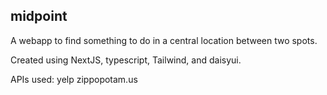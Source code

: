 ## midpoint

A webapp to find something to do in a central location between two spots.

Created using NextJS, typescript, Tailwind, and daisyui.

APIs used:
yelp
zippopotam.us